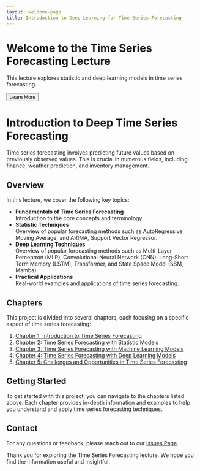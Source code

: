 ```yaml
---
layout: welcome-page
title: Introduction to Deep Learning for Time Series Forecasting
---
```


<div class="hero" style="background-image: url('/assets/images/background.jpg');">
  <div class="overlay">
    <h1>Welcome to the Time Series Forecasting Lecture</h1>
    <p>This lecture explores statistic and deep learning models in time series forecasting.</p>
    <button onclick="scrollToDiv('overview')">Learn More</button>
  </div>
</div>

<div class="content">
  <h1>Introduction to Deep Time Series Forecasting</h1>
  <p>Time series forecasting involves predicting future values based on previously observed values. This is crucial in numerous fields, including finance, weather prediction, and inventory management.</p>

</div>

<div  id="overview" class="content">
  <div class="intro">
    <h2>Overview</h2>
    <p>In this lecture, we cover the following key topics:</p>
  </div>
   <ul>
    <li><strong>Fundamentals of Time Series Forecasting</strong>
      <div class="topics-list">Introduction to the core concepts and terminology.</div>
    </li>
    <li><strong>Statistic Techniques</strong>
      <div class="topics-list">Overview of popular forecasting methods such as AutoRegressive Moving Average, and ARIMA, Support Vector Regressor.</div>
    </li>
    <li><strong>Deep Learning Techniques</strong>
      <div class="topics-list">Overview of popular forecasting methods such as Multi-Layer Perceptron (MLP), Convolutional Neural Network (CNN), Long-Short Term Memory (LSTM), Transformer, and State Space Model (SSM, Mamba).</div>
    </li>
    <li><strong>Practical Applications</strong>
      <div class="topics-list">Real-world examples and applications of time series forecasting.</div>
    </li>
  </ul>
</div>

## Chapters

This project is divided into several chapters, each focusing on a specific aspect of time series forecasting:

1. [Chapter 1: Introduction to Time Series Forecasting](/documentation/chapter1/)
2. [Chapter 2: Time Series Forecasting with Statistic Models](/documentation/chapter2/)
3. [Chapter 3: Time Series Forecasting with Machine Learning Models](/documentation/chapter3/)
4. [Chapter 4: Time Series Forecasting with Deep Learning Models](/documentation/chapter4/)
5. [Chapter 5: Challenges and Opportunities in Time Series Forecasting](/documentation/chapter5/)

## Getting Started

To get started with this project, you can navigate to the chapters listed above. Each chapter provides in-depth information and examples to help you understand and apply time series forecasting techniques.

<!--
## Resources
Here are some additional resources to further your understanding of time series forecasting:

- [Time Series Analysis and Its Applications](https://www.springer.com/gp/book/9783319524511)
- [Introduction to Time Series Forecasting with Python](https://www.oreilly.com/library/view/introduction-to-time/9781491969274/)
- [Speech and Language Processing](https://web.stanford.edu/~jurafsky/slp3/)
- [Natural Language Processing with Python](https://www.oreilly.com/library/view/natural-language-processing/9780596516499/)
-->

## Contact
<!---
For any questions or feedback, please reach out to [our team](mailto:yourmail@gmail.com).
-->
For any questions or feedback, please reach out to our [Issues Page](https://github.com/JiangYou2025/JiangYou2025.github.io/issues).

Thank you for exploring the Time Series Forecasting lecture. We hope you find the information useful and insightful.
